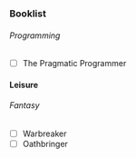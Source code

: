 ---
---
### Booklist

###### Programming

- [ ] The Pragmatic Programmer

#### Leisure

###### Fantasy

- [ ] Warbreaker
- [ ] Oathbringer